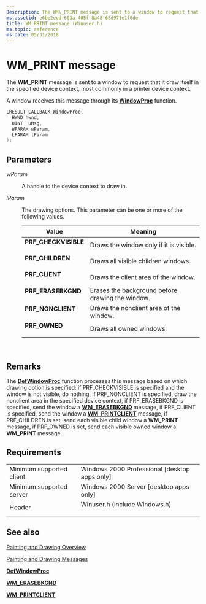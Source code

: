 ```yaml
---
Description: The WM\_PRINT message is sent to a window to request that it draw itself in the specified device context, most commonly in a printer device context.
ms.assetid: e6be2ecd-603a-405f-8a48-68d971e1f6de
title: WM_PRINT message (Winuser.h)
ms.topic: reference
ms.date: 05/31/2018
---
```


# WM\_PRINT message

The **WM\_PRINT** message is sent to a window to request that it draw itself in the specified device context, most commonly in a printer device context.

A window receives this message through its [**WindowProc**](https://msdn.microsoft.com/library/ms633573(v=VS.85).aspx) function.


```C++
LRESULT CALLBACK WindowProc(
  HWND hwnd, 
  UINT  uMsg, 
  WPARAM wParam, 
  LPARAM lParam     
);
```



## Parameters

<dl> <dt>

*wParam* 
</dt> <dd>

A handle to the device context to draw in.

</dd> <dt>

*lParam* 
</dt> <dd>

The drawing options. This parameter can be one or more of the following values.



| Value                                                                                                                                                                  | Meaning                                                     |
|------------------------------------------------------------------------------------------------------------------------------------------------------------------------|-------------------------------------------------------------|
| <span id="PRF_CHECKVISIBLE"></span><span id="prf_checkvisible"></span><dl> <dt>**PRF\_CHECKVISIBLE**</dt> </dl> | Draws the window only if it is visible.<br/>          |
| <span id="PRF_CHILDREN"></span><span id="prf_children"></span><dl> <dt>**PRF\_CHILDREN**</dt> </dl>             | Draws all visible children windows.<br/>              |
| <span id="PRF_CLIENT"></span><span id="prf_client"></span><dl> <dt>**PRF\_CLIENT**</dt> </dl>                   | Draws the client area of the window.<br/>             |
| <span id="PRF_ERASEBKGND"></span><span id="prf_erasebkgnd"></span><dl> <dt>**PRF\_ERASEBKGND**</dt> </dl>       | Erases the background before drawing the window.<br/> |
| <span id="PRF_NONCLIENT"></span><span id="prf_nonclient"></span><dl> <dt>**PRF\_NONCLIENT**</dt> </dl>          | Draws the nonclient area of the window.<br/>          |
| <span id="PRF_OWNED"></span><span id="prf_owned"></span><dl> <dt>**PRF\_OWNED**</dt> </dl>                      | Draws all owned windows.<br/>                         |



 

</dd> </dl>

## Remarks

The [**DefWindowProc**](https://docs.microsoft.com/windows/desktop/api/winuser/nf-winuser-defwindowproca) function processes this message based on which drawing option is specified: if PRF\_CHECKVISIBLE is specified and the window is not visible, do nothing, if PRF\_NONCLIENT is specified, draw the nonclient area in the specified device context, if PRF\_ERASEBKGND is specified, send the window a [**WM\_ERASEBKGND**](https://msdn.microsoft.com/library/ms648055(v=VS.85).aspx) message, if PRF\_CLIENT is specified, send the window a [**WM\_PRINTCLIENT**](wm-printclient.md) message, if PRF\_CHILDREN is set, send each visible child window a **WM\_PRINT** message, if PRF\_OWNED is set, send each visible owned window a **WM\_PRINT** message.

## Requirements



|                                     |                                                                                                          |
|-------------------------------------|----------------------------------------------------------------------------------------------------------|
| Minimum supported client<br/> | Windows 2000 Professional \[desktop apps only\]<br/>                                               |
| Minimum supported server<br/> | Windows 2000 Server \[desktop apps only\]<br/>                                                     |
| Header<br/>                   | <dl> <dt>Winuser.h (include Windows.h)</dt> </dl> |



## See also

<dl> <dt>

[Painting and Drawing Overview](painting-and-drawing.md)
</dt> <dt>

[Painting and Drawing Messages](painting-and-drawing-messages.md)
</dt> <dt>

[**DefWindowProc**](https://docs.microsoft.com/windows/desktop/api/winuser/nf-winuser-defwindowproca)
</dt> <dt>

[**WM\_ERASEBKGND**](https://msdn.microsoft.com/library/ms648055(v=VS.85).aspx)
</dt> <dt>

[**WM\_PRINTCLIENT**](wm-printclient.md)
</dt> </dl>

 

 




